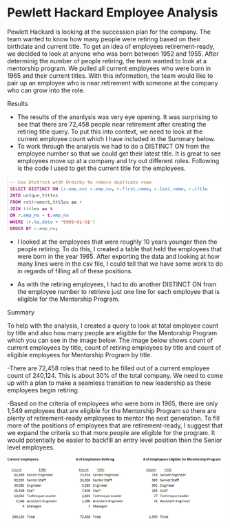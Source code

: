 # Pewlett Hackard Employee Analysis

Pewlett Hackard is looking at the succession plan for the company.  The team wanted to know how many people were retiring based on their birthdate and current title.  To get an idea of employees retirement-ready, we decided to look at anyone who was born between 1952 and 1955.  After determinig the number of people retiring, the team wanted to look at a mentorship program.  We pulled all current employees who were born in 1965 and their current titles.  With this information, the team would like to pair up an employee who is near retirement with someone at the company who can grow into the role.

Results
- The results of the ananlysis was very eye opening.  It was surprising to see that there are 72,458 people near retirement after creating the retiring title query.  To put this into context, we need to look at the current employee count which I have included in the Summary below. 
- To work through the analysis we had to do a DISTINCT ON from the employee number so that we could get their latest title.  It is great to see employees move up at a company and try out different roles.  Following is the code I used to get the current title for the employees.

![](/Challenge/DISTINCT.png) 

- I looked at the employees that were roughly 10 years younger then the people retiring.  To do this, I created a table that held the employees that were born in the year 1965.  After exporting the data and looking at how many lines were in the csv file, I could tell that we have some work to do in regards of filling all of these positions.

- As with the retiring employees, I had to do another DISTINCT ON from the employee number to retrieve just one line for each employee that is eligible for the Mentorship Program.



Summary

To help with the analysis, I created a query to look at total employee count by title and also how many people are eligible for the Mentorship Program which you can see in the image below.  The image below shows count of current employees by title, count of retiring employees by title and count of eligible employees for Mentorship Program by title.

-There are 72,458 roles that need to be filled out of a current employee count of 240,124.  This is about 30% of the total company.  We need to come up with a plan to make a seamless transition to new leadership as these employees begin retiring.

-Based on the criteria of employees who were born in 1965, there are only 1,549 employees that are eligible for the Mentorship Program so there are plenty of retirement-ready employees to mentor the next generation.  To fill more of the positions of employees that are retirement-ready, I suggest that we expand the criteria so that more people are eligible for the program.  It would potentially be easier to backfill an entry level position then the Senior level employees.


![](/Challenge/Retirement_Image.png) 


